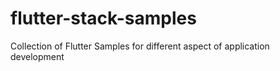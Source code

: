 # flutter-stack-samples
Collection of Flutter Samples for different aspect of application development
